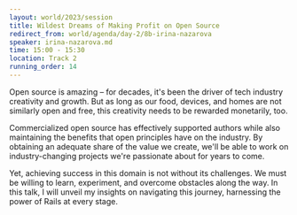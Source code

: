 ```yaml
---
layout: world/2023/session
title: Wildest Dreams of Making Profit on Open Source
redirect_from: world/agenda/day-2/8b-irina-nazarova
speaker: irina-nazarova.md
time: 15:00 - 15:30
location: Track 2
running_order: 14
---
```


Open source is amazing – for decades, it's been the driver of tech industry creativity and growth. But as long as our food, devices, and homes are not similarly open and free, this creativity needs to be rewarded monetarily, too.

Commercialized open source has effectively supported authors while also maintaining the benefits that open principles have on the industry. By obtaining an adequate share of the value we create, we'll be able to work on industry-changing projects we're passionate about for years to come.

Yet, achieving success in this domain is not without its challenges. We must be willing to learn, experiment, and overcome obstacles along the way. In this talk, I will unveil my insights on navigating this journey, harnessing the power of Rails at every stage.
